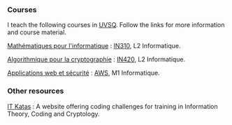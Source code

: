 ### Courses

I teach the following courses in [UVSQ](http://www.uvsq.fr/). Follow
the links for more information and course material.

[Mathématiques pour l'informatique][IN310]
: [IN310][IN310], L2 Informatique.

[Algorithmique pour la cryptographie][IN420]
: [IN420][IN420], L2 Informatique.

[Applications web et sécurité][AWS]
: [AWS][AWS], M1 Informatique.

### Other resources
      
[IT Katas](http://it-katas.defeo.lu/ "IT Katas")
: A website offering coding challenges for training in Information Theory, Coding and Cryptology.


[AWS]: http://was.defeo.lu/ "AWS"
[IN310]: http://in310.defeo.lu/ "IN310"
[IN420]: http://in420.defeo.lu/ "IN420"
